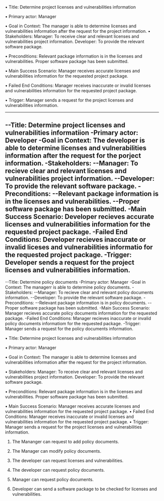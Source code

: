 • Title: Determine project licenses and vulnerabilities information

• Primary actor: Manager

• Goal in Context: The manager is able to determine licenses and vulnerabilities information after the request for the project information.
• Stakeholders:
Manager: To receive clear and relevant licenses and vulnerabilities project information.
Developer: To provide the relevant software package.

• Preconditions:
Relevant package information is in the licenses and vulnerabilities.
Proper software package has been submitted.

• Main Success Scenario: Manager receives accurate licenses and vulnerabilities information for the requested project package.

• Failed End Conditions: Manager receives inaccurate or invalid licenses and vulnerabilities information for the requested project package.

• Trigger: Manager sends a request for the project licenses and vulnerabilities information.


------------------------------------------------------------------------------------------------------------------------------------------

--Title: Determine project licenses and vulnerabilities informatiion
-Primary actor: Developer
-Goal in Context: The developer is able to determine licenses and vulnerabilities information after the request for the porject information.
-Stakeholders:
  --Manager: To recieve clear and relevant licenses and vulnerabilities project information.
  --Developer: To provide the relevant software package.
-Preconditions:
  --Relevant package information is in the licenses and vulnerabilities.
  --Proper software package has been submitted.
-Main Success Scenario: Developer recieves accurate licenses and vulnerabilities information for the requested project package.
-Failed End Conditions: Developer recieves inaccurate or invalid liceses and vulnerabilities informatio for the requested project package.
-Trigger: Developer sends a request for the project licenses and vulnerabilities information.
------------------------------------------------------------------------------------------------------------------------------------------

--Title: Determine policy documents
-Primary actor: Manager
-Goal in Context: The managerr is able to determine policy documents.
-Stakeholders:
  --Manager: To recieve clear and relevant policy documents information.
  --Developer: To provide the relevant software package.
-Preconditions:
  --Relevant package information is in policy documents.
  --Proper software package has been submitted.
-Main Success Scenario: Manager recieves accurate policy documents information for the requested package.
-Failed End Conditions: Manager recieves inaccurate or invalid policy documents informatiom for the requested package.
-Trigger: Manager sends a request for the policy documents information.


•	Title: Determine project licenses and vulnerabilities information

•	Primary actor: Manager

•	Goal in Context: The manager is able to determine licenses and vulnerabilities information after the request for the project information.

•	Stakeholders:
	Manager: To receive clear and relevant licenses and vulnerabilities project information.
	Developer: To provide the relevant software package.

•	Preconditions:
Relevant package information is in the licenses and vulnerabilities.
Proper software package has been submitted.

•	Main Success Scenario: Manager receives accurate licenses and vulnerabilities information for the requested project package.
•	Failed End Conditions: Manager receives inaccurate or invalid licenses and vulnerabilities information for the requested project package.
•	Trigger: Manager sends a request for the project licenses and vulnerabilities information.


1. The Mananger can request to add policy documents.

2. The Manager can modify policy documents.

3. The developer can request licenses and vulnerabilities.

4. The developer can request policy documents.

5. Manager can request policy documents.

6. Developer can send a software package to be checked for licenses and vulnerabilities.
